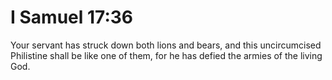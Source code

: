 # I Samuel 17:36

Your servant has struck down both lions and bears, and this uncircumcised Philistine shall be like one of them, for he has defied the armies of the living God.
